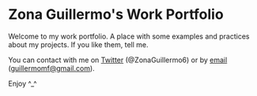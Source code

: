 # Zona Guillermo's Work Portfolio

Welcome to my work portfolio. A place with some examples and practices about my projects. If you like them, tell me.

You can contact with me on [Twitter](@ZonaGuillermo6) (@ZonaGuillermo6) or by [email](mailto:guillermomf2001@gmail.com) (guillermomf@gmail.com).

Enjoy ^_^
